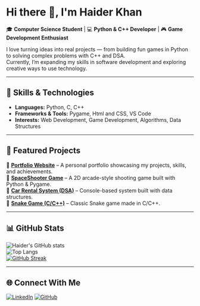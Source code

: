 # Hi there 👋, I'm Haider Khan  

🎓 **Computer Science Student** | 💻 **Python & C++ Developer** | 🎮 **Game Development Enthusiast**  

I love turning ideas into real projects — from building fun games in Python to solving complex problems with C++ and DSA.  
Currently, I’m expanding my skills in software development and exploring creative ways to use technology.  

---

## 🚀 Skills & Technologies  
- **Languages:** Python, C, C++  
- **Frameworks & Tools:** Pygame, Html and CSS, VS Code
- **Interests:** Web Development, Game Development, Algorithms, Data Structures

---

## 📌 Featured Projects  
🔹 [**Portfolio Website**](https://HaiderKhan-07.github.io/Portfolio/) – A personal portfolio showcasing my projects, skills, and achievements.  
🔹 [**SpaceShooter Game**](https://github.com/HaiderKhan777/Python-Projects/tree/main/SpaceShip%20Shooter) – A 2D arcade-style shooting game built with Python & Pygame.  
🔹 [**Car Rental System (DSA)**](https://github.com/HaiderKhan777/Car-Rental-system-Dsa) – Console-based system built with data structures.  
🔹 [**Snake Game (C/C++)**](https://github.com/HaiderKhan777/SnakeGame-C-) – Classic Snake game made in C/C++.  

---

## 📊 GitHub Stats  
![Haider's GitHub stats](https://github-readme-stats.vercel.app/api?username=HaiderKhan777&show_icons=true&theme=radical)  
![Top Langs](https://github-readme-stats.vercel.app/api/top-langs/?username=HaiderKhan777&layout=compact&theme=radical)  
[![GitHub Streak](https://streak-stats.demolab.com?user=HaiderKhan777&theme=radical)](https://git.io/streak-stats)  

---

## 🌐 Connect With Me  
[![LinkedIn](https://img.shields.io/badge/LinkedIn-blue?style=for-the-badge&logo=linkedin&logoColor=white)](https://www.linkedin.com/in/haider-khan-2a1ab5337/)
[![GitHub](https://img.shields.io/badge/GitHub-black?style=for-the-badge&logo=github&logoColor=white)](https://github.com/HaiderKhan777)  

